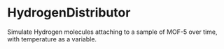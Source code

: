 # HydrogenDistributor
Simulate Hydrogen molecules attaching to a sample of MOF-5 over time, with temperature as a variable.

